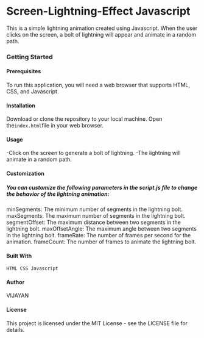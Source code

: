 # Screen-Lightning-Effect Javascript
This is a simple lightning animation created using Javascript. When the user clicks on the screen, a bolt of lightning will appear and animate in a random path.

### Getting Started

#### Prerequisites
To run this application, you will need a web browser that supports HTML, CSS, and Javascript.

#### Installation
Download or clone the repository to your local machine.
Open the` index.html `file in your web browser.

#### Usage
-Click on the screen to generate a bolt of lightning.
-The lightning will animate in a random path.

#### Customization

##### You can customize the following parameters in the script.js file to change the behavior of the lightning animation:

minSegments: The minimum number of segments in the lightning bolt.
maxSegments: The maximum number of segments in the lightning bolt.
segmentOffset: The maximum distance between two segments in the lightning bolt.
maxOffsetAngle: The maximum angle between two segments in the lightning bolt.
frameRate: The number of frames per second for the animation.
frameCount: The number of frames to animate the lightning bolt.

#### Built With
`HTML
CSS
Javascript`

#### Author
VIJAYAN

#### License
This project is licensed under the MIT License - see the LICENSE file for details.
